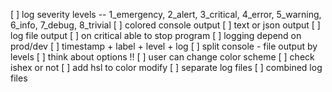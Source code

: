 [ ] log severity levels -- 1_emergency, 2_alert, 3_critical, 4_error, 5_warning, 6_info, 7_debug, 8_trivial
[ ] colored console output
[ ] text or json output
[ ] log file output
[ ] on critical able to stop program
[ ] logging depend on prod/dev
[ ] timestamp + label + level + log
[ ] split console - file output by levels
[ ] think about options !!
[ ] user can change color scheme
[ ] check ishex or not
[ ] add hsl to color modify
[ ] separate log files
[ ] combined log files